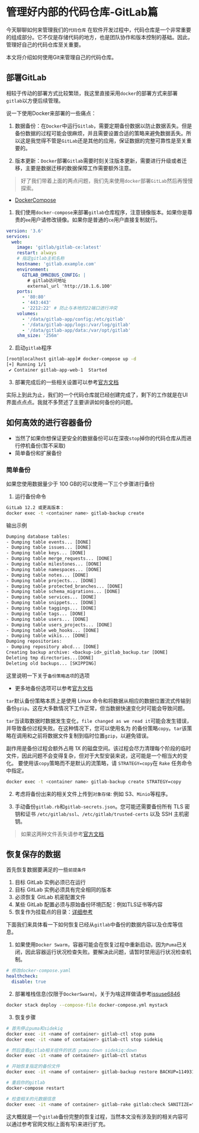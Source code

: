 # 管理好内部的代码仓库-GitLab篇

今天聊聊如何来管理我们的`代码仓库`
在软件开发过程中，代码仓库是一个非常重要的组成部分。它不仅是存储代码的地方，也是团队协作和版本控制的基础。因此，管理好自己的代码仓库至关重要。

本文将介绍如何使用Git来管理自己的代码仓库。

## 部署GitLab
相较于传动的部署方式比较繁琐，我这里直接采用`docker`的部署方式来部署`gitlab`以方便后续管理。

说一下使用Docker来部署的一些痛点：</p>

1. 数据备份：在`Docker`中运行`Gitlab`，需要定期备份数据以防止数据丢失。但是备份数据的过程可能会很麻烦，并且需要设置合适的策略来避免数据丢失。所以这是我觉得不管是`GitLab`还是其他的应用，保证数据的完整可靠性是至关重要的。 </p>
2. 版本更新：`Docker`部署`Gitlab`需要时刻关注版本更新，需要进行升级或者迁移，主要是数据迁移的数据保障工作需要额外注意。

> 好了我们带着上面的两点问题，我们先来使用`docker`部署`GitLab`然后再慢慢探索。

- [DockerCompose](https://github.com/docker/compose/releases/download/v2.24.0/docker-compose-linux-x86_64)

1. 我们使用`docker-compose`来部署`gitlab`仓库程序，注意镜像版本。如果你是尊贵的`ee`用户请修改镜像。如果你是普通的`ce`用户直接复制就行。
```yaml
version: '3.6'
services:
  web:
    image: 'gitlab/gitlab-ce:latest'
    restart: always
    # 指定gitlab主机名称
    hostname: 'gitlab.example.com'
    environment:
      GITLAB_OMNIBUS_CONFIG: |
        # gitlab访问地址
        external_url 'http://10.1.6.100'
    ports:
      - '80:80'
      - '443:443'
      - '2212:22' # 防止与本地的22端口进行冲突
    volumes:
      - '/data/gitlab-app/config:/etc/gitlab'
      - '/data/gitlab-app/logs:/var/log/gitlab'
      - '/data/gitlab-app/data:/var/opt/gitlab'
    shm_size: '256m'
```
2. 启动`gitlab`程序
```bash
[root@localhost gitlab-app]# docker-compose up -d
[+] Running 1/1
 ✔ Container gitlab-app-web-1  Started
```
3. 部署完成后的一些相关设置可以参考[官方文档](https://docs.gitlab.com/ee/install/next_steps.html)

实际上到此为止，我们的一个代码仓库就已经创建完成了，剩下的工作就是在UI界面点点点。我就不多赘述了主要讲讲如何备份的问题。


## 如何高效的进行容器备份
- 当然了如果你想保证更安全的数据备份可以在深夜`stop`掉你的代码仓库从而进行停机备份(暂不采取)
- 简单备份和扩展备份

### 简单备份
如果您使用数据量少于 100 GB的可以使用一下三个步骤进行备份
1. 运行备份命令
```bash
GitLab 12.2 或更高版本：
docker exec -t <container name> gitlab-backup create
```
输出示例
```txt
Dumping database tables:
- Dumping table events... [DONE]
- Dumping table issues... [DONE]
- Dumping table keys... [DONE]
- Dumping table merge_requests... [DONE]
- Dumping table milestones... [DONE]
- Dumping table namespaces... [DONE]
- Dumping table notes... [DONE]
- Dumping table projects... [DONE]
- Dumping table protected_branches... [DONE]
- Dumping table schema_migrations... [DONE]
- Dumping table services... [DONE]
- Dumping table snippets... [DONE]
- Dumping table taggings... [DONE]
- Dumping table tags... [DONE]
- Dumping table users... [DONE]
- Dumping table users_projects... [DONE]
- Dumping table web_hooks... [DONE]
- Dumping table wikis... [DONE]
Dumping repositories:
- Dumping repository abcd... [DONE]
Creating backup archive: <backup-id>_gitlab_backup.tar [DONE]
Deleting tmp directories...[DONE]
Deleting old backups... [SKIPPING]
```

这里说明一下关于`备份策略选项`的选项
- 更多地备份选项可以参考[官方文档](https://docs.gitlab.com/ee/administration/backup_restore/backup_gitlab.html?tab=Docker)

`tar`默认备份策略本质上是使用 Linux 命令和将数据从相应的数据位置流式传输到备份`gzip`。这在大多数情况下工作正常，但当数据快速变化时可能会导致问题。

`tar`当读取数据时数据发生变化，`file changed as we read it`可能会发生错误，并导致备份过程失败。在这种情况下，您可以使用名为 的备份策略`copy`。`tar`该策略在调用和之前将数据文件复制到临时位置`gzip`，以避免错误。

副作用是备份过程会额外占用 1X 的磁盘空间。该过程会尽力清理每个阶段的临时文件，因此问题不会变得复杂，但对于大型安装来说，这可能是一个相当大的变化。
要使用该`copy`策略而不是默认的流策略，请 `STRATEGY=copy`在 `Rake` 任务命令中指定。
```bash
docker exec -t <container name> gitlab-backup create STRATEGY=copy
```

2. 考虑将备份出来的相关文件上传到`对象存储`: 例如 S3、`Minio`等程序。

3. 手动备份`gitlab.rb`和`gitlab-secrets.json`。您可能还需要备份所有 TLS 密钥和证书 `/etc/gitlab/ssl`、`/etc/gitlab/trusted-certs` 以及 SSH 主机密钥。

> 如果这两种文件丢失请参考[官方文档](https://docs.gitlab.com/ee/administration/backup_restore/troubleshooting_backup_gitlab.html#when-the-secrets-file-is-lost)


## 恢复保存的数据
首先恢复数据要满足的一些`前提条件`
1. 目标 GitLab 实例必须已在运行
2. 目标 GitLab 实例必须具有完全相同的版本
3. 必须恢复 GitLab 机密配置文件
4. 某些 GitLab 配置必须与原始备份环境匹配：例如TLS证书等内容
5. 恢复作为挂载点的目录：[详细参考](https://docs.gitlab.com/ee/administration/nfs.html)

下面我们来具体看一下如何恢复已经从`gitlab`中备份的数据内容以及仓库等信息。
1. 如果使用`Docker Swarm`，容器可能会在恢复过程中重新启动，因为`Puma`已关闭，因此容器运行状况检查失败。要解决此问题，请暂时禁用运行状况检查机制。
```yaml
# 修改docker-compose.yaml
healthcheck:
  disable: true
```
2. 部署堆栈信息(仅限于`DockerSwarm`)，关于为啥这样做请参考[issuse6846](https://gitlab.com/gitlab-org/omnibus-gitlab/-/issues/6846)
```bash
docker stack deploy --compose-file docker-compose.yml mystack
```
3. 恢复步骤
```bash
# 首先停止puma和sidekiq
docker exec -it <name of container> gitlab-ctl stop puma
docker exec -it <name of container> gitlab-ctl stop sidekiq

# 然后查看gitlab相关组件的状态 puma:down sidekiq:down
docker exec -it <name of container> gitlab-ctl status

# 开始恢复指定的备份文件
docker exec -it <name of container> gitlab-backup restore BACKUP=11493107454_2018_04_25_10.6.4-ce

# 重启你的gitlab
docker-compose restart

# 检查相关的元数据信息
docker exec -it <name of container> gitlab-rake gitlab:check SANITIZE=true
```

这大概就是一个`gitlab`备份完整的恢复过程，当然本文没有涉及到的相关内容可以通过参考官网文档(上面有写)来进行扩充。

